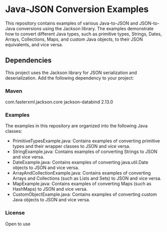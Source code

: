 # Java-JSON Conversion Examples

This repository contains examples of various Java-to-JSON and JSON-to-Java conversions using the Jackson library. The examples demonstrate how to convert different Java types, such as primitive types, Strings, Dates, Arrays, Collections, Maps, and custom Java objects, to their JSON equivalents, and vice versa.

## Dependencies

This project uses the Jackson library for JSON serialization and deserialization. Add the following dependency to your project:

### Maven

<dependency>
  <groupId>com.fasterxml.jackson.core</groupId>
  <artifactId>jackson-databind</artifactId>
  <version>2.13.0</version>
</dependency>

### Examples

The examples in this repository are organized into the following Java classes:

- PrimitiveTypesExample.java: Contains examples of converting primitive types and their wrapper classes to JSON and vice versa.
- StringExample.java: Contains examples of converting Strings to JSON and vice versa.
- DateExample.java: Contains examples of converting java.util.Date objects to JSON and vice versa.
- ArrayAndCollectionExample.java: Contains examples of converting Arrays and Collections (such as Lists and Sets) to JSON and vice versa.
- MapExample.java: Contains examples of converting Maps (such as HashMaps) to JSON and vice versa.
- CustomObjectExample.java: Contains examples of converting custom Java objects to JSON and vice versa.


### License
Open to use
